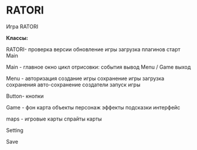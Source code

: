 # RATORI
 Игра RATORI

**Классы:**

RATORI- проверка версии
        обновление игры
        загрузка плагинов
        старт Main
        
Main -  главное окно
        цикл отрисовки:
        события
        вывод Menu / Game
        выход

Menu -  авторизация
        создание игры
        сохранение игры
        загрузка сохранения
        авто-сохранение
        создатели
        запуск игры

Button- кнопки

Game -  фон
        карта
        объекты
        персонаж
        эффекты
        подсказки
        интерфейс

maps -  игровые карты
        спрайты карты

Setting

Save
